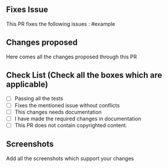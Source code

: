 <!--Type in all the issues that has been fixed through this pull request ex : #1 -->

## Fixes Issue

This PR fixes the following issues :
#example

<!--Write down all the changes made-->
## Changes proposed

Here comes all the changes proposed through this PR

<!--Check all the boxes which are aplicable to check the box correct follow the following conventions-->
<!--
[x] - Correct
[ x ] - wrong
[x ] - wrong
[ x] - wrong
[X] - wrong
-->

## Check List (Check all the boxes which are applicable)<!--Follow above conventions to check the box-->

- [ ] Passing all the tests
- [ ] Fixes the mentioned issue without conflicts
- [ ] This changes needs documentation
- [ ] I have made the required changes in documentation
- [ ] This PR does not contain copyrighted content.

<!--Add screen shots of the changed output-->
## Screenshots 
Add all the screenshots which support your changes
